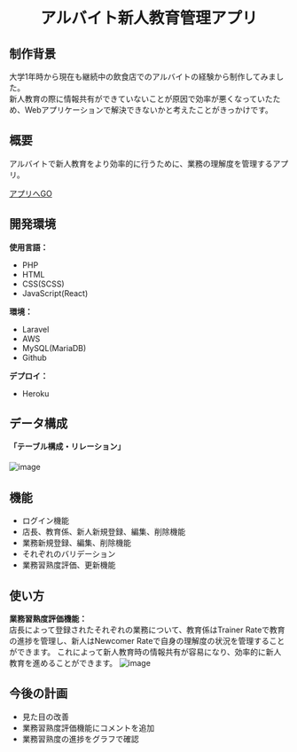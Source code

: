 <h1 align="center">アルバイト新人教育管理アプリ</h1>

##  制作背景
大学1年時から現在も継続中の飲食店でのアルバイトの経験から制作してみました。<br>
新人教育の際に情報共有ができていないことが原因で効率が悪くなっていたため、Webアプリケーションで解決できないかと考えたことがきっかけです。

##  概要
アルバイトで新人教育をより効率的に行うために、業務の理解度を管理するアプリ。

<a href="https://job-training-ac311910ddce.herokuapp.com/" target="_blank">アプリへGO</a>

##  開発環境
<b>使用言語：</b><br>
- PHP
- HTML
- CSS(SCSS)
- JavaScript(React)

<b>環境：</b><br>
- Laravel
- AWS
- MySQL(MariaDB)
- Github

<b>デプロイ：</b><br>
- Heroku

##  データ構成
<b>「テーブル構成・リレーション」</b><br><br>
![image](https://github.com/AkahaneJunya/job_train/assets/133526862/5c83eefc-1d92-44ae-8cb4-38c3ca0c3f95)　

##  機能
- ログイン機能
- 店長、教育係、新人新規登録、編集、削除機能
- 業務新規登録、編集、削除機能
- それぞれのバリデーション
- 業務習熟度評価、更新機能

##  使い方
<b>業務習熟度評価機能：</b><br>
店長によって登録されたそれぞれの業務について、教育係はTrainer Rateで教育の進捗を管理し、新人はNewcomer Rateで自身の理解度の状況を管理することができます。
これによって新人教育時の情報共有が容易になり、効率的に新人教育を進めることができます。
![image](https://github.com/AkahaneJunya/job_train/assets/133526862/7dd0828f-ca98-426f-96ad-16ed91d75c4d)


##  今後の計画
- 見た目の改善
- 業務習熟度評価機能にコメントを追加
- 業務習熟度の進捗をグラフで確認

